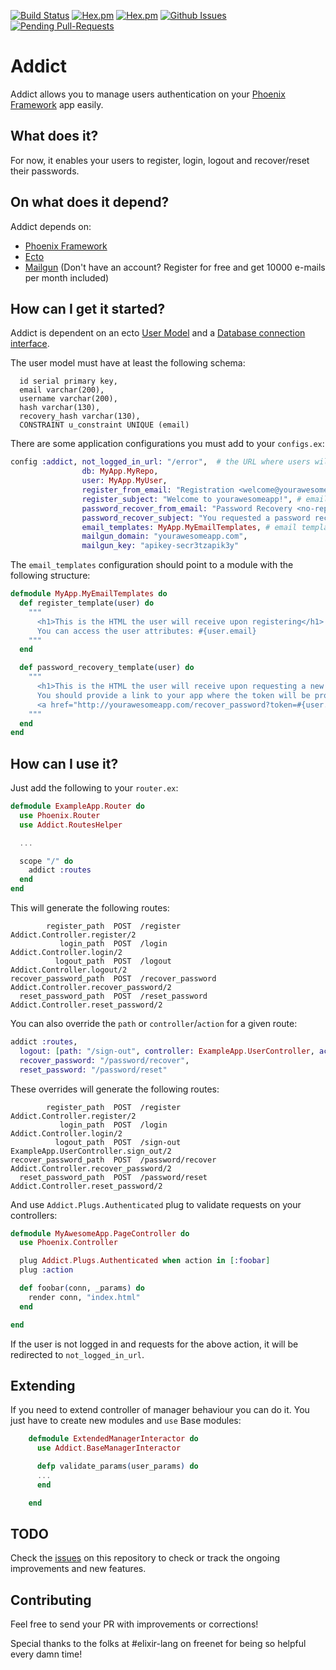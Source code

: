 [![Build Status](https://travis-ci.org/trenpixster/addict.svg)](https://travis-ci.org/trenpixster/addict) [![Hex.pm](http://img.shields.io/hexpm/v/addict.svg)](https://hex.pm/packages/addict) [![Hex.pm](http://img.shields.io/hexpm/dt/addict.svg)](https://hex.pm/packages/addict)
  [![Github Issues](http://githubbadges.herokuapp.com/trenpixster/addict/issues.svg)](https://github.com/trenpixster/addict/issues)
  [![Pending Pull-Requests](http://githubbadges.herokuapp.com/trenpixster/addict/pulls.svg)](https://github.com/trenpixster/addict/pulls)

# Addict

Addict allows you to manage users authentication on your [Phoenix Framework](http://www.phoenixframework.org) app easily.

## What does it?
For now, it enables your users to register, login, logout and recover/reset their passwords.

## On what does it depend?
Addict depends on:
- [Phoenix Framework](http://www.phoenixframework.org)
- [Ecto](https://github.com/elixir-lang/ecto)
- [Mailgun](https://mailgun.com) (Don't have an account? Register for free and get 10000 e-mails per month included)

## How can I get it started?

Addict is dependent on an ecto [User Model](https://github.com/elixir-lang/ecto/blob/master/examples/simple/lib/simple.ex#L18) and a [Database connection interface](https://github.com/elixir-lang/ecto/blob/master/examples/simple/lib/simple.ex#L12).

The user model must have at least the following schema:
```
  id serial primary key,
  email varchar(200),
  username varchar(200),
  hash varchar(130),
  recovery_hash varchar(130),
  CONSTRAINT u_constraint UNIQUE (email)
```

There are some application configurations you must add to your `configs.ex`:

```elixir
config :addict, not_logged_in_url: "/error",  # the URL where users will be redirected to
                db: MyApp.MyRepo,
                user: MyApp.MyUser,
                register_from_email: "Registration <welcome@yourawesomeapp.com>", # email registered users will receive from address
                register_subject: "Welcome to yourawesomeapp!", # email registered users will receive subject
                password_recover_from_email: "Password Recovery <no-reply@yourawesomeapp.com>",
                password_recover_subject: "You requested a password recovery link",
                email_templates: MyApp.MyEmailTemplates, # email templates for sending e-mails, more on this further down
                mailgun_domain: "yourawesomeapp.com",
                mailgun_key: "apikey-secr3tzapik3y"
```

The `email_templates` configuration should point to a module with the following structure:
```elixir
defmodule MyApp.MyEmailTemplates do
  def register_template(user) do
    """
      <h1>This is the HTML the user will receive upon registering</h1>
      You can access the user attributes: #{user.email}
    """
  end

  def password_recovery_template(user) do
    """
      <h1>This is the HTML the user will receive upon requesting a new password</h1>
      You should provide a link to your app where the token will be processed:
      <a href="http://yourawesomeapp.com/recover_password?token=#{user.recovery_hash}">like this</a>
    """
  end
end
```

## How can I use it?
Just add the following to your `router.ex`:

```elixir
defmodule ExampleApp.Router do
  use Phoenix.Router
  use Addict.RoutesHelper

  ...

  scope "/" do
    addict :routes
  end
end
```

This will generate the following routes:

```
        register_path  POST  /register          Addict.Controller.register/2
           login_path  POST  /login             Addict.Controller.login/2
          logout_path  POST  /logout            Addict.Controller.logout/2
recover_password_path  POST  /recover_password  Addict.Controller.recover_password/2
  reset_password_path  POST  /reset_password    Addict.Controller.reset_password/2
```

You can also override the `path` or `controller`/`action` for a given route:

```elixir
addict :routes,
  logout: [path: "/sign-out", controller: ExampleApp.UserController, action: :sign_out],
  recover_password: "/password/recover",
  reset_password: "/password/reset"
```

These overrides will generate the following routes:

```
        register_path  POST  /register          Addict.Controller.register/2
           login_path  POST  /login             Addict.Controller.login/2
          logout_path  POST  /sign-out          ExampleApp.UserController.sign_out/2
recover_password_path  POST  /password/recover  Addict.Controller.recover_password/2
  reset_password_path  POST  /password/reset    Addict.Controller.reset_password/2
```

And use `Addict.Plugs.Authenticated` plug to validate requests on your controllers:
```elixir
defmodule MyAwesomeApp.PageController do
  use Phoenix.Controller

  plug Addict.Plugs.Authenticated when action in [:foobar]
  plug :action

  def foobar(conn, _params) do
    render conn, "index.html"
  end

end
```

If the user is not logged in and requests for the above action, it will be redirected to `not_logged_in_url`.

## Extending

If you need to extend controller of manager behaviour you can do it. You just have to create new modules and `use` Base modules:

```elixir
    defmodule ExtendedManagerInteractor do
      use Addict.BaseManagerInteractor

      defp validate_params(user_params) do
      ...
      end

    end
```


## TODO
Check the [issues](https://github.com/trenpixster/addict/issues) on this repository to check or track the ongoing improvements and new features.

## Contributing

Feel free to send your PR with improvements or corrections!

Special thanks to the folks at #elixir-lang on freenet for being so helpful every damn time!
